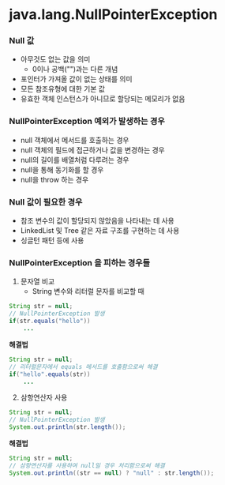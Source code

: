 # java.lang.NullPointerException
### Null 값
* 아무것도 없는 값을 의미
  * 0이나 공백("")과는 다른 개념
* 포인터가 가져올 값이 없는 상태를 의미
* 모든 참조유형에 대한 기본 값
* 유효한 객체 인스턴스가 아니므로 할당되는 메모리가 없음
### NullPointerException 예외가 발생하는 경우
* null 객체에서 메서드를 호출하는 경우
* null 객체의 필드에 접근하거나 값을 변경하는 경우
* null의 길이를 배열처럼 다루려는 경우
* null을 통해 동기화를 할 경우
* null을 throw 하는 경우
### Null 값이 필요한 경우
* 참조 변수의 값이 할당되지 않았음을 나타내는 데 사용
* LinkedList 및 Tree 같은 자료 구조를 구현하는 데 사용
* 싱글턴 패턴 등에 사용
### NullPointerException 을 피하는 경우들
1. 문자열 비교
    * String 변수와 리터럴 문자를 비교할 때
```java
String str = null;
// NullPointerException 발생
if(str.equals("hello"))
	...
```
**해결법**
```java
String str = null;
// 리터럴문자에서 equals 메서드를 호출함으로써 해결
if("hello".equals(str))
	...
```
2. 삼항연산자 사용
```java
String str = null;
// NullPointerException 발생
System.out.println(str.length());
```
**해결법**
```java
String str = null;
// 삼항연산자를 사용하여 null일 경우 처리함으로써 해결
System.out.println((str == null) ? "null" : str.length());
```
